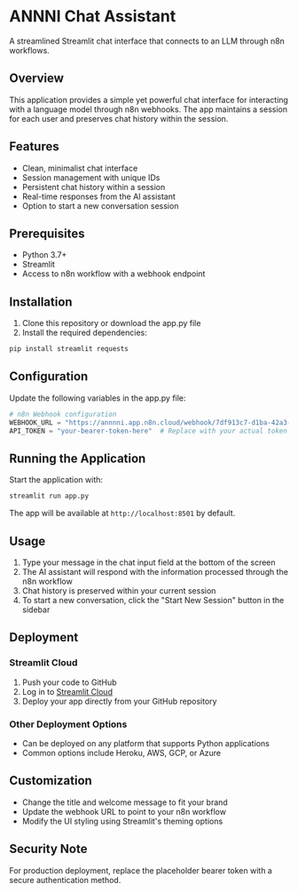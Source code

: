 # ANNNI Chat Assistant

A streamlined Streamlit chat interface that connects to an LLM through n8n workflows.

## Overview

This application provides a simple yet powerful chat interface for interacting with a language model through n8n webhooks. The app maintains a session for each user and preserves chat history within the session.

## Features

- Clean, minimalist chat interface
- Session management with unique IDs
- Persistent chat history within a session
- Real-time responses from the AI assistant
- Option to start a new conversation session

## Prerequisites

- Python 3.7+
- Streamlit
- Access to n8n workflow with a webhook endpoint

## Installation

1. Clone this repository or download the app.py file
2. Install the required dependencies:

```bash
pip install streamlit requests
```

## Configuration

Update the following variables in the app.py file:

```python
# n8n Webhook configuration
WEBHOOK_URL = "https://annnni.app.n8n.cloud/webhook/7df913c7-d1ba-42a3-bf95-6f6a769e866d/chat"
API_TOKEN = "your-bearer-token-here"  # Replace with your actual token
```

## Running the Application

Start the application with:

```bash
streamlit run app.py
```

The app will be available at `http://localhost:8501` by default.

## Usage

1. Type your message in the chat input field at the bottom of the screen
2. The AI assistant will respond with the information processed through the n8n workflow
3. Chat history is preserved within your current session
4. To start a new conversation, click the "Start New Session" button in the sidebar

## Deployment

### Streamlit Cloud

1. Push your code to GitHub
2. Log in to [Streamlit Cloud](https://share.streamlit.io/)
3. Deploy your app directly from your GitHub repository

### Other Deployment Options

- Can be deployed on any platform that supports Python applications
- Common options include Heroku, AWS, GCP, or Azure

## Customization

- Change the title and welcome message to fit your brand
- Update the webhook URL to point to your n8n workflow
- Modify the UI styling using Streamlit's theming options

## Security Note

For production deployment, replace the placeholder bearer token with a secure authentication method.
